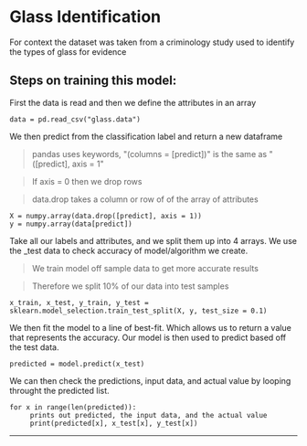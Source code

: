 # Glass Identification
For context the dataset was taken from a criminology study used to identify the types of glass for evidence

## Steps on training this model:
First the data is read and then we define the attributes in an array
```
data = pd.read_csv("glass.data")
```

We then predict from the classification label and return a new dataframe
> pandas uses keywords, "(columns = [predict])" is the same as "([predict], axis = 1"

> If axis = 0 then we drop rows

> data.drop takes a column or row of of the array of attributes
```
X = numpy.array(data.drop([predict], axis = 1))
y = numpy.array(data[predict])
```
Take all our labels and attributes, and we split them up into 4 arrays. We use the _test data to check accuracy of model/algorithm we create.
> We train model off sample data to get more accurate results

> Therefore we split 10% of our data into test samples 
```
x_train, x_test, y_train, y_test = sklearn.model_selection.train_test_split(X, y, test_size = 0.1)
```

We then fit the model to a line of best-fit. Which allows us to return a value that represents the accuracy. Our model is then used to predict based off the test data.
```
predicted = model.predict(x_test)
```

We can then check the predictions, input data, and actual value by looping throught the predicted list.
```
for x in range(len(predicted)):
     prints out predicted, the input data, and the actual value
     print(predicted[x], x_test[x], y_test[x])
```

---


